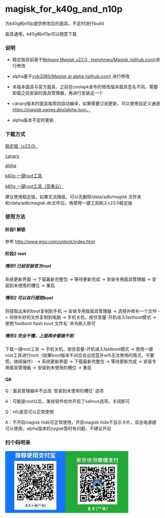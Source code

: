 # magisk_for_k40g_and_n10p

为k40g和n10p提供修改后的面具，不定时进行build

面具通用，k40g和n10p可以随意下载

### 说明

* 稳定版目前基于[Release Magisk v23.0 · topjohnwu/Magisk (github.com)](https://github.com/topjohnwu/Magisk/releases/tag/v23.0)进行修改

* alpha基于[vvb2060/Magisk at alpha (github.com)](https://github.com/vvb2060/Magisk/tree/alpha) 进行修改

* 本版本面具与官方面具、之前在coolapk发布的修改版本面具签名不同，需要卸载之前安装的面具管理器，再进行安装这一个 

* canary版本的面具每周四自动编译，如果需要订阅更新，可以使用自定义通道  https://magisk.pages.dev/alpha.json、

* alpha版本不定时更新

### 下载方式

[稳定版（v23.0）](https://magisk.pages.dev/Magisk_stable_app.apk)

[canary](https://magisk.pages.dev/Magisk_canary_app.apk)

[alpha](https://magisk.pages.dev/Magisk_alpha_app.apk)

[k40g 一键root工具](https://raw.githubusercontent.com/carey036/OutSide/master/k40gBoot/k40g_onekey.zip)

[k40g 一键root工具（蓝奏云）](https://3ku.lanzoui.com/iV2Sjwqtu3a)

建议使用稳定版，如果无法降级，可以先删除/data/adb/magisk 文件夹和/data/adb/magisk.db文件后，再使用一键工具刷入v23.0稳定版

### 使用方法

#### 阶段1 解锁

参考 http://www.miui.com/unlock/index.html 

#### 阶段2 root

##### 情形1 已经安装官方root

系统更新界面  ->  下载最新完整包  ->  等待更新完成 ->  安装专用面具管理器 -> 安装到未使用的槽位  ->  重启

##### 情形2 可以自行提取boot

将提取出来的boot复制到手机  -> 安装专用版面具管理器  ->  选择并修补一个文件  ->  将修补好的文件复制到电脑  ->  手机关机，按住音量-开机进入fastboot模式  ->  使用‘fastboot flash boot 文件名’ 命令刷入即可

#####  情形3 完全不懂，上面两步都做不到

下载一键root工具  -> 手机关机，按住音量-开机进入fastboot模式  ->  使用一键root工具进行root（如果boot版本不对应会出现蓝牙wifi无法使用的情况，不要慌，继续操作） -> 系统更新界面  ->  下载最新完整包  ->  等待更新完成 ->  安装专用面具管理器 -> 安装到未使用的槽位  ->  重启

 

#### QA

Q：面具管理器中不出现 ‘安装到未使用的槽位’ 选项

A：可能是root以后，某些软件给你开启了selinux选项，关闭即可



Q：nfc是否可以正常使用

A：不开启magisk hide可正常使用，开启magisk hide不显示卡片，双击电源键可以使用，alpha版本的zygisk暂时有问题，不建议开启

### 扫个码吧亲

![zanshang](./zanshang.jpg)

